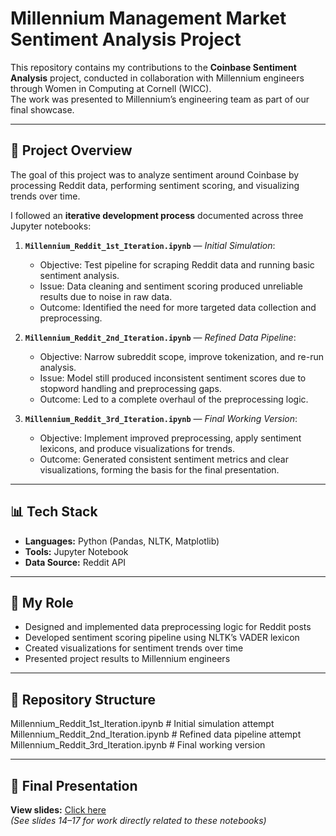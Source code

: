 # Millennium Management Market Sentiment Analysis Project

This repository contains my contributions to the **Coinbase Sentiment Analysis** project, conducted in collaboration with Millennium engineers through Women in Computing at Cornell (WICC).  
The work was presented to Millennium’s engineering team as part of our final showcase.

---

## 📖 Project Overview
The goal of this project was to analyze sentiment around Coinbase by processing Reddit data, performing sentiment scoring, and visualizing trends over time.

I followed an **iterative development process** documented across three Jupyter notebooks:

1. **`Millennium_Reddit_1st_Iteration.ipynb`** — *Initial Simulation*:  
   - Objective: Test pipeline for scraping Reddit data and running basic sentiment analysis.  
   - Issue: Data cleaning and sentiment scoring produced unreliable results due to noise in raw data.  
   - Outcome: Identified the need for more targeted data collection and preprocessing.

2. **`Millennium_Reddit_2nd_Iteration.ipynb`** — *Refined Data Pipeline*:  
   - Objective: Narrow subreddit scope, improve tokenization, and re-run analysis.  
   - Issue: Model still produced inconsistent sentiment scores due to stopword handling and preprocessing gaps.  
   - Outcome: Led to a complete overhaul of the preprocessing logic.

3. **`Millennium_Reddit_3rd_Iteration.ipynb`** — *Final Working Version*:  
   - Objective: Implement improved preprocessing, apply sentiment lexicons, and produce visualizations for trends.  
   - Outcome: Generated consistent sentiment metrics and clear visualizations, forming the basis for the final presentation.

---

## 📊 Tech Stack
- **Languages:** Python (Pandas, NLTK, Matplotlib)
- **Tools:** Jupyter Notebook
- **Data Source:** Reddit API

---

## 🎯 My Role
- Designed and implemented data preprocessing logic for Reddit posts
- Developed sentiment scoring pipeline using NLTK’s VADER lexicon
- Created visualizations for sentiment trends over time
- Presented project results to Millennium engineers

---

## 📂 Repository Structure

Millennium_Reddit_1st_Iteration.ipynb # Initial simulation attempt
Millennium_Reddit_2nd_Iteration.ipynb # Refined data pipeline attempt
Millennium_Reddit_3rd_Iteration.ipynb # Final working version

---

## 📑 Final Presentation
**View slides:** [Click here](https://www.canva.com/design/DAGj3wCmVQE/smQCYSZuUzARpc_h28xFIg/view?utm_content=DAGj3wCmVQE&utm_campaign=designshare&utm_medium=link2&utm_source=uniquelinks&utlId=h48a9c7d6a9)  
*(See slides 14–17 for work directly related to these notebooks)*
